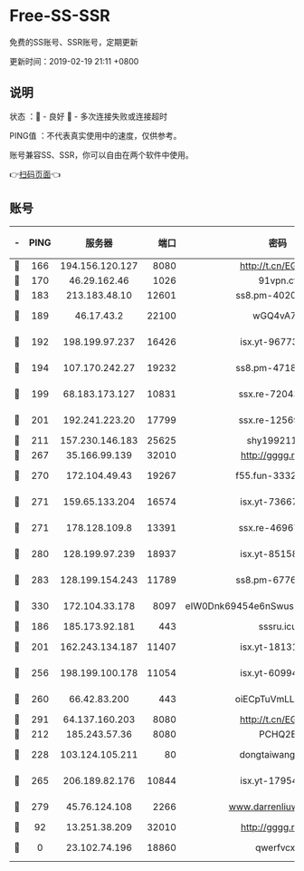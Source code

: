 # Free-SS-SSR

免费的SS账号、SSR账号，定期更新

更新时间：2019-02-19 21:11 +0800

## 说明

状态     ：🙂 - 良好 🙁 - 多次连接失败或连接超时

PING值   ：不代表真实使用中的速度，仅供参考。

账号兼容SS、SSR，你可以自由在两个软件中使用。

👉[扫码页面](https://liesauer.github.io/free-ss-ssr.github.io/)👈

## 账号

|-|PING|服务器|端口|密码|加密方式|区域|
|:----:|:----:|:-----:|-----:|:----:|:----:|:----:|
|🙂|166|194.156.120.127|8080|http://t.cn/EGJIyrl|rc4-md5|RU|
|🙂|170|46.29.162.46|1026|91vpn.cf|rc4-md5|RU|
|🙂|183|213.183.48.10|12601|ss8.pm-40202630|rc4-md5|RU|
|🙂|189|46.17.43.2|22100|wGQ4vA7D|aes-256-gcm|RU|
|🙂|192|198.199.97.237|16426|isx.yt-96773111|aes-256-cfb|US|
|🙂|194|107.170.242.27|19232|ss8.pm-47184551|aes-256-cfb|US|
|🙂|199|68.183.173.127|10831|ssx.re-72043236|aes-256-cfb|US|
|🙂|201|192.241.223.20|17799|ssx.re-12569451|aes-256-cfb|US|
|🙂|211|157.230.146.183|25625|shy19921124|rc4-md5|US|
|🙂|267|35.166.99.139|32010|http://gggg.rocks|chacha20|US|
|🙂|270|172.104.49.43|19267|f55.fun-33324216|aes-256-cfb|SG|
|🙂|271|159.65.133.204|16574|isx.yt-73667348|aes-256-cfb|SG|
|🙂|271|178.128.109.8|13391|ssx.re-46967706|aes-256-cfb|SG|
|🙂|280|128.199.97.239|18937|isx.yt-85158799|aes-256-cfb|SG|
|🙂|283|128.199.154.243|11789|ss8.pm-67760833|aes-256-cfb|SG|
|🙂|330|172.104.33.178|8097|eIW0Dnk69454e6nSwuspv9DmS201tQ0D|aes-256-cfb|SG|
|🙂|186|185.173.92.181|443|sssru.icu|rc4-md5|RU|
|🙂|201|162.243.134.187|11407|isx.yt-18131669|aes-256-cfb|US|
|🙂|256|198.199.100.178|11054|isx.yt-60994536|aes-256-cfb|US|
|🙂|260|66.42.83.200|443|oiECpTuVmLLxk4Ts|aes-256-cfb|US|
|🙂|291|64.137.160.203|8080|http://t.cn/EGJIyrl|rc4-md5|CA|
|🙂|212|185.243.57.36|8080|PCHQ2E|rc4-md5|US|
|🙂|228|103.124.105.211|80|dongtaiwang.com|aes-256-cfb|US|
|🙂|265|206.189.82.176|10844|isx.yt-17954032|aes-256-cfb|SG|
|🙁|279|45.76.124.108|2266|www.darrenliuwei.com|aes-256-cfb|AU|
|🙁|92|13.251.38.209|32010|http://gggg.rocks|chacha20|SG|
|🙁|0|23.102.74.196|18860|qwerfvcxz|aes-256-gcm|JP|
